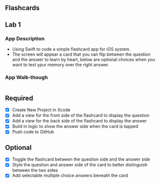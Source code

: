 ## Flashcards


## Lab 1

### App Description
- Using Swift to code a simple flashcard app for iOS system.
- The screen will appear a card that you van flip between the question and the answer to learn by heart, below are optional choices when you want to test ypur memory over the right answer.

### App Walk-though

<img width=200><br>

## Required
- [x] Create New Project in Xcode
- [x] Add a view for the front side of the flashcard to display the question
- [x] Add a view for the back side of the flashcard to display the answer
- [x] Build in logic to show the answer side when the card is tapped
- [x] Push code to GitHub
## Optional
- [x] Toggle the flashcard between the question side and the answer side
- [x] Style the question and answer side of the card to better distinguish between the two sides
- [x] Add selectable multiple choice answers beneath the card
